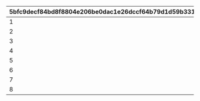 |5bfc9decf84bd8f8804e206be0dac1e26dccf64b79d1d59b33180e1d33a07de4|4261efe11d05ab0e177c13f41b9dcb22d8d4610ff334f35791118f06130f4589|309e6fc72e7bc87213c1cc4329608130f1aae52eed42ab37e79d3ffd2078fd12|35fb587df3668717e9f6c54a4f7d00e670b7a33fb525a7e1809c5f53c56aae30|1ec3842b585937125ecf6cfb763b7d4d133c5000433d3e4a664acdeaeb14ebed|
| --- | --- | --- | --- | --- |
|1|3|300|4|2|
|2|6|600|7|5|
|3|9|1000|10|8|
|4|12|1500|13|11|
|5|16|2000|17|15|
|6|21|4000|22|20|
|7|26|5000|27|25|
|8|36|6000|37|35|